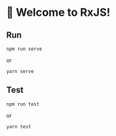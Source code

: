 # 🚀 Welcome to RxJS!

## Run

```
npm run serve
```

or

```
yarn serve
```

## Test

```
npm run test
```

or

```
yarn test
```
